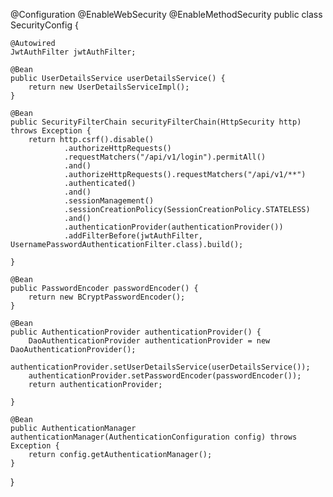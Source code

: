 @Configuration
@EnableWebSecurity
@EnableMethodSecurity
public class SecurityConfig {

    @Autowired
    JwtAuthFilter jwtAuthFilter;

    @Bean
    public UserDetailsService userDetailsService() {
        return new UserDetailsServiceImpl();
    }

    @Bean
    public SecurityFilterChain securityFilterChain(HttpSecurity http) throws Exception {
        return http.csrf().disable()
                .authorizeHttpRequests()
                .requestMatchers("/api/v1/login").permitAll()
                .and()
                .authorizeHttpRequests().requestMatchers("/api/v1/**")
                .authenticated()
                .and()
                .sessionManagement()
                .sessionCreationPolicy(SessionCreationPolicy.STATELESS)
                .and()
                .authenticationProvider(authenticationProvider())
                .addFilterBefore(jwtAuthFilter, UsernamePasswordAuthenticationFilter.class).build();

    }

    @Bean
    public PasswordEncoder passwordEncoder() {
        return new BCryptPasswordEncoder();
    }

    @Bean
    public AuthenticationProvider authenticationProvider() {
        DaoAuthenticationProvider authenticationProvider = new DaoAuthenticationProvider();
        authenticationProvider.setUserDetailsService(userDetailsService());
        authenticationProvider.setPasswordEncoder(passwordEncoder());
        return authenticationProvider;

    }

    @Bean
    public AuthenticationManager authenticationManager(AuthenticationConfiguration config) throws Exception {
        return config.getAuthenticationManager();
    }
}